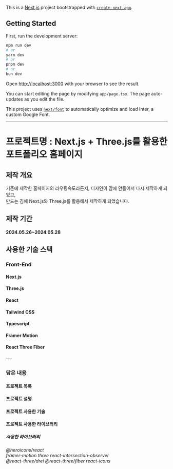 This is a [Next.js](https://nextjs.org/) project bootstrapped with [`create-next-app`](https://github.com/vercel/next.js/tree/canary/packages/create-next-app).

## Getting Started

First, run the development server:

```bash
npm run dev
# or
yarn dev
# or
pnpm dev
# or
bun dev
```

Open [http://localhost:3000](http://localhost:3000) with your browser to see the result.

You can start editing the page by modifying `app/page.tsx`. The page auto-updates as you edit the file.

This project uses [`next/font`](https://nextjs.org/docs/basic-features/font-optimization) to automatically optimize and load Inter, a custom Google Font.

---

<h1>프로젝트명 : Next.js + Three.js를 활용한 포트폴리오 홈페이지</h1>

<h2>제작 개요 </h2>
<p>기존에 제작한 홈페이지의 라우팅속도라든지, 디자인이 맘에 안들어서 다시 제작하게 되었고, <br/>
    만드는 김에 Next.js와 Three.js를 활용해서 제작하게 되었습니다.</p>

<h2>제작 기간</h2>
  <h4>2024.05.26~2024.05.28</h4>

<h2>사용한 기술 스택</h2>
    <h3>Front-End</h3> 
    <h4>Next.js</h4>
    <h4>Three.js</h4>
    <h4>React</h4>
    <h4>Tailwind CSS</h4>
    <h4>Typescript</h4>
    <h4>Framer Motion</h4>
    <h4>React Three Fiber</h4>
---
<h3>담은 내용</h3>
 <h4>프로젝트 목록</h4>
 <h4>프로젝트 설명</h4>
 <h4>프로젝트 사용한 기술</h4>
 <h4>프로젝트 사용한 라이브러리</h4>

<h5>사용한 라이브러리</h5>
<h6>

@heroicons/react <br/>
framer-motion three react-intersection-observer <br/>@react-three/drei @react-three/fiber
react-icons</h6>
